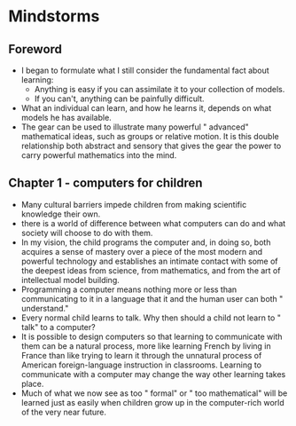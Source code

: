 # Mindstorms

## Foreword

* I began to formulate what I still consider the fundamental fact about learning:
  * Anything is easy if you can assimilate it to your collection of models.
  * If you can't, anything can be painfully difficult.
* What an individual can learn, and how he learns it, depends on what models he has available.
* The gear can be used to illustrate many powerful " advanced" mathematical ideas, such as groups or relative motion. It is this double relationship both abstract and sensory that gives the gear the power to carry powerful mathematics into the mind.

## Chapter 1 - computers for children

* Many cultural barriers impede children from making scientific knowledge their own.
* there is a world of difference between what computers can do and what society will choose to do with them.
* In my vision, the child programs the computer and, in doing so, both acquires a sense of mastery over a piece of the most modern and powerful technology and establishes an intimate contact with some of the deepest ideas from science, from mathematics, and from the art of intellectual model building.
* Programming a computer means nothing more or less than communicating to it in a language that it and the human user can both " understand."
* Every normal child learns to talk. Why then should a child not learn to " talk" to a computer?
* It is possible to design computers so that learning to communicate with them can be a natural process, more like learning French by living in France than like trying to learn it through the unnatural process of American foreign-language instruction in classrooms. Learning to communicate with a computer may change the way other learning takes place.
* Much of what we now see as too " formal" or " too mathematical" will be learned just as easily when children grow up in the computer-rich world of the very near future.
